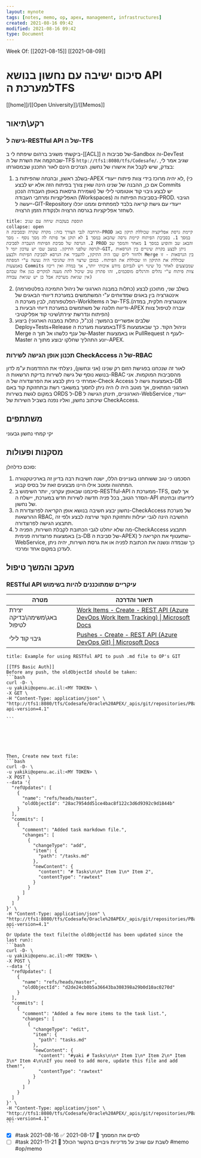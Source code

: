 ```yaml
---
layout: mynote
tags: [notes, memo, op, apex, management, infrastructures] 
created: 2021-08-16 09:42
modified: 2021-08-16 09:42
type: Document
---
```

Week Of: [[2021-08-15]]
[[2021-08-09]]


# סיכום ישיבה עם נחשון בנושא API למערכת הTFS

[[home]]/[[Open University]]/[[Memos]]

## רקע\תיאור
### גישה ל-RESTful API של ה-TFS
ביקשתי משגיב ברהום שיפתח לי ב-[[ACL]] של סביבות ה-Sandbox וה-DevTest שבהקמה את השרת של ה-TFS
`http://tfs1:8080/tfs/Codesafe/`.
 שגיב אמר לי, בצדק, שיש לקבל את אישורו של נחשון. הצרכים הינם לאור התכנון שבמסגרתו:
1. בשלב ראשון, ובהנחה שהפיתוח ב-APEX לא יהיה מרוכז בידי צוות פיתוח ייעודי, (כי אם כן, ההבנה של שנינו הינה שאין צורך בפיתוח הזה אלא יש לבצע Commits ושמירת גרסאות באופן העבודה הנכון) יש לבצע גיבוי קוד אוטומטי לילי של האפליקציות ומרחבי העבודה (Workspaces) בסביבות הפיתוח וה-PROD. הגיבוי ייעשה ל-GIT-Repository ייעודי עם גישת קריאה בלבד למפתחים וממנו יוכלו לשחזר אפליקציות בגרסה הרצויה ולנקודת הזמן הרצויה. 
```ad-info
title: תוספת בעקבות שיחה עם שגיב
collapse: open
הרחבה לגבי הצורך בזה: מקרה שקרה ובסביבת ה-PROD קיימת גרסת אפליקציה שכוללת תיקון באג במסך 1. בסביבת הפיתוח קיימת גרסה שהבאג במסך 1 לא תוקן אך פותח לה מסך נוסף - מסך 2. הגרסה של סביבת הפיתוח הועברה לסביבת PROD והבאג שב והופיע במסך 1 מאחר והמסך שב לגרסה שלפני התיקון. במצב שבו יש עדכון יומי ל-GIT, ניתן לבצע בקרת שינויים בין הגרסאות ולחזור ליום שבו היה התיקון, להעביר את הגרסא לסביבת הפיתוח ולבצע Merge בין הגרסאות - זו שכוללת את התיקון וזו שכוללת את הפיתוח. כמובן שרצוי היה שהגיבוי היה נעשה ע"י המפתח באמצעות Commits שמבוצעים לאחר כל שינוי ויש לגביהם מידע איכותי יותר, אך במדה ואין ריכוז צוות פיתוח ע"י נהלים והרגלים מוסכמים, זהו פתרון טוב שיכול לתת מענה למקרים כגון אלו שבהם אין שגיאת מערכת אבל כן יש שגיאת עבודה)
```
2. בשלב שני, מתוכנן לבצע (כתלות במבנה הארגוני של ניהול התמיכה בפלטפורמה) אינטגרציה  בין באגים שמדווחים ע"י המשתמשים במערכת דיווחי הבאגים של הפלטפורמה, לבין מערכת ה-WorkItems של ה-TFS.(אינטגרציה חלקית, במדה ודיווח תלונה של משתמשים במערכת דיוחי הבעיות ב-APEX עברה לטיפול צוות הפיתוח ונדרשת יצירת\שינוי קוד אפליקטיבי) 
1. שלבים אפשריים בהמשך: (כנ"ל, כתלות במבנה הארגוני) ביצוע Deploy+Tests+Release באמצעות מערכת הTFS וניהול הקוד. כך שבאמצעות Merge של ענף כלשהו אל תוך ה-Master או באמצעות PullRequest לענף ה-Master יונע התהליך שחלקו יבוצע מתוך ה-APEX. 
### תכנון אופן הגישה לשירות CheckAccess של ה-RBAC 
לאור זה שנכחנו בפגישת הזום רק שנינו (אני ונחשון), ניצלתי את ההזדמנות ע"מ לדון בנושא נוסף של גישה לשירות בדיקת הרשאות ה-RBAC מהסביבות המוקמות. אני אמרתי כי ניתן לבצע את הפרוצדורה של ה-Check Access באמצעות גישה ל-DB הארגוני המתאים, אך מוטב היה לו היה ניתן לחסוך במשאבי רשת ובתחזוקת קוד באם במקום לגשת בשירות ORDS ל-DB הארגוניים, תינתן הגישה ל-WebService ייעודי, שיכתוב נחשון, ואליו נפנה בשביל השירות של CheckAccess. 
## משתתפים
יקי קמחי
נחשון גבעוני 
## מסקנות ופעולות
סוכם כדלהלן:
1. הסכמנו כי טוב ששוחחנו בעניינים הללו, ישנה חשיבות רבה בדיון זה בארכיטקטורה המתהווה ומוטב אילו היינו מבצעים זאת על בסיס קבוע.
2. סיכמנו שבאופן עקרוני, יותר השימוש ב-RESTful-API ממערכת ה-TFS, אך לשם הסדר הטוב, בכל פניה חדשה לשירות חדש במערכת, יישלח ה-API לידיעתו ובחינתו של נחשון. 
3. נחשון יבצע חשיבה בנושא אופן הקריאה לפרוצדורת ה-CheckAccess של מערכת ההרשאות RBAC, החשיבה הינה לגבי יעילות ותחזוקת הקוד שירצה לבצע ולפי זה תתבצע הגישה לפרוצדורה. 
4. מה שלא יוחלט לגבי הכתובת לקבלת השירות, הפניה ל-CheckAccess תתבצע באמצעות פרוצדורה פנימית (ב-DB של סביבת ה-APEX) שתעטוף את הקריאה ל-WebService, כך שבמדה ונשנה את הכתובת לפניה או את גרסת השירות, יהיה ניתן לעדכן במקום אחד ומרכזי.

## מעקב והמשך טיפול
### RESTful API עיקריים שמתוכננים להיות בשימוש 

| מטרה                         | תיאור והדרכה                                                                                                                                                                                  |
| ---------------------------- | --------------------------------------------------------------------------------------------------------------------------------------------------------------------------------------------- |
| יצירת באג\משימה\בדיקה לטיפול | [Work Items - Create - REST API (Azure DevOps Work Item Tracking) \| Microsoft Docs](https://docs.microsoft.com/en-us/rest/api/azure/devops/wit/work-items/create?view=azure-devops-rest-4.1) |
| גיבוי קוד לילי               | [Pushes - Create - REST API (Azure DevOps Git) \| Microsoft Docs](https://docs.microsoft.com/en-us/rest/api/azure/devops/git/pushes/create?view=azure-devops-rest-4.1#update-a-file)          |



````ad-code
title: Example for using RESTful API to push .md file to OP's GIT

[[TFS Basic Auth]]
Before any push, the oldObjectId should be taken:
```bash
curl -D- \
-u yakiki@openu.ac.il:<MY TOKEN> \
-X GET \
-H "Content-Type: application/json" \
"http://tfs1:8080/tfs/Codesafe/Oracle%20APEX/_apis/git/repositories/PBackup/refs?api-version=4.1" 

```






Then, Create new text file:
```bash
curl -D- \
-u yakiki@openu.ac.il:<MY TOKEN> \
-X POST \
--data '{
  "refUpdates": [
    {
      "name": "refs/heads/master",
      "oldObjectId": "28ac7954dd51ce4bac8f122c3d6d9392c9d1844b"
    }
  ],
  "commits": [
    {
      "comment": "Added task markdown file.",
      "changes": [
        {
          "changeType": "add",
          "item": {
            "path": "/tasks.md"
          },
          "newContent": {
            "content": "# Tasks\n\n* Item 1\n* Item 2",
            "contentType": "rawtext"
          }
        }
      ]
    }
  ]
}' \
-H "Content-Type: application/json" \
"http://tfs1:8080/tfs/Codesafe/Oracle%20APEX/_apis/git/repositories/PBackup/pushes?api-version=4.1" 
```
Or Update the text file(the oldObjectId has been updated since the last run): 
```bash
curl -D- \
-u yakiki@openu.ac.il:<MY TOKEN> \
-X POST \
--data '{
  "refUpdates": [
    {
      "name": "refs/heads/master",
      "oldObjectId": "d2de24cb0b5a36643ba308398a29b0d10ac0270d"
    }
  ],
  "commits": [
    {
      "comment": "Added a few more items to the task list.",
      "changes": [
        {
          "changeType": "edit",
          "item": {
            "path": "tasks.md"
          },
          "newContent": {
            "content": "#yaki # Tasks\n\n* Item 1\n* Item 2\n* Item 3\n* Item 4\n\nIf you need to add more, update this file and add them!",
            "contentType": "rawtext"
          }
        }
      ]
    }
  ]
}' \
-H "Content-Type: application/json" \
"http://tfs1:8080/tfs/Codesafe/Oracle%20APEX/_apis/git/repositories/PBackup/pushes?api-version=4.1" 
```

````

	
- [x] #task לסיים את המסמך 📅 2021-08-17 ✅ 2021-08-16
 - [ ] #task לשבת עם שגיב על מדיניות גיבויים בהקשר הכולל 📅 2021-11-21
#memo #op/memo
